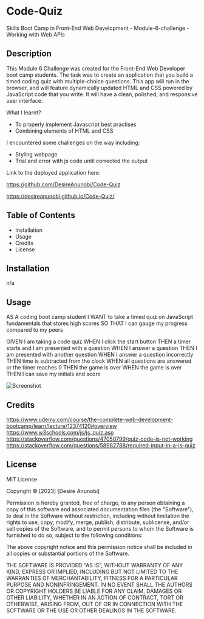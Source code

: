 # Code-Quiz
Skills Boot Camp in Front-End Web Development - Module-6-challenge - Working with Web APIs

## Description
This Module 6 Challenge was created for the Front-End Web Developer boot camp students. The task was to create an application that you build a timed coding quiz with multiple-choice questions. This app will run in the browser, and will feature dynamically updated HTML and CSS powered by JavaScript code that you write. It will have a clean, polished, and responsive user interface. 

What I learnt?
- To properly implement Javascript best practises
- Combining elements of HTML and CSS

I encountered some challenges on the way including:
- Styling webpage
- Trial and error with js code until corrected the output

Link to the deployed application here:

https://github.com/DesireAnunobi/Code-Quiz

https://desireanunobi.github.io/Code-Quiz/

## Table of Contents
- Installation
- Usage
- Credits
- License

## Installation
n/a

## Usage
AS A coding boot camp student
I WANT to take a timed quiz on JavaScript fundamentals that stores high scores
SO THAT I can gauge my progress compared to my peers

GIVEN I am taking a code quiz
WHEN I click the start button
THEN a timer starts and I am presented with a question
WHEN I answer a question
THEN I am presented with another question
WHEN I answer a question incorrectly
THEN time is subtracted from the clock
WHEN all questions are answered or the timer reaches 0
THEN the game is over
WHEN the game is over
THEN I can save my initials and score

![Screenshot](/)
   
## Credits
https://www.udemy.com/course/the-complete-web-development-bootcamp/learn/lecture/12374120#overview 
https://www.w3schools.com/js/js_quiz.asp
https://stackoverflow.com/questions/47050799/quiz-code-is-not-working
https://stackoverflow.com/questions/58982788/required-input-in-a-js-quiz

## License

MIT License

Copyright © [2023] [Desire Anunobi]

Permission is hereby granted, free of charge, to any person obtaining a copy of this software and associated documentation files (the "Software"), to deal in the Software without restriction, including without limitation the rights to use, copy, modify, merge, publish, distribute, sublicense, and/or sell copies of the Software, and to permit persons to whom the Software is furnished to do so, subject to the following conditions:

The above copyright notice and this permission notice shall be included in all copies or substantial portions of the Software.

THE SOFTWARE IS PROVIDED "AS IS", WITHOUT WARRANTY OF ANY KIND, EXPRESS OR IMPLIED, INCLUDING BUT NOT LIMITED TO THE WARRANTIES OF MERCHANTABILITY, FITNESS FOR A PARTICULAR PURPOSE AND NONINFRINGEMENT. IN NO EVENT SHALL THE AUTHORS OR COPYRIGHT HOLDERS BE LIABLE FOR ANY CLAIM, DAMAGES OR OTHER LIABILITY, WHETHER IN AN ACTION OF CONTRACT, TORT OR OTHERWISE, ARISING FROM, OUT OF OR IN CONNECTION WITH THE SOFTWARE OR THE USE OR OTHER DEALINGS IN THE SOFTWARE.